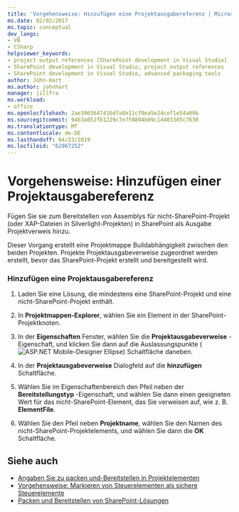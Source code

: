 ```yaml
---
title: 'Vorgehensweise: Hinzufügen eine Projektausgabereferenz | Microsoft-Dokumentation'
ms.date: 02/02/2017
ms.topic: conceptual
dev_langs:
- VB
- CSharp
helpviewer_keywords:
- project output references [SharePoint development in Visual Studio]
- SharePoint development in Visual Studio, project output references
- SharePoint development in Visual Studio, advanced packaging tools
author: John-Hart
ms.author: johnhart
manager: jillfra
ms.workload:
- office
ms.openlocfilehash: 2ae3965647416d7a8e11cf0ea5e24cef1e54a09b
ms.sourcegitcommit: 94b3a052fb1229c7e7f8804b09c1d403385c7630
ms.translationtype: MT
ms.contentlocale: de-DE
ms.lasthandoff: 04/23/2019
ms.locfileid: "62967252"
---
```

# <a name="how-to-add-a-project-output-reference"></a>Vorgehensweise: Hinzufügen einer Projektausgabereferenz
  Fügen Sie sie zum Bereitstellen von Assemblys für nicht-SharePoint-Projekt (oder XAP-Dateien in Silverlight-Projekten) in SharePoint als Ausgabe Projektverweis hinzu.

 Dieser Vorgang erstellt eine Projektmappe Buildabhängigkeit zwischen den beiden Projekten. Projekte Projektausgabeverweise zugeordnet werden erstellt, bevor das SharePoint-Projekt erstellt und bereitgestellt wird.

### <a name="to-add-a-project-output-reference"></a>Hinzufügen eine Projektausgabereferenz

1. Laden Sie eine Lösung, die mindestens eine SharePoint-Projekt und eine nicht-SharePoint-Projekt enthält.

2. In **Projektmappen-Explorer**, wählen Sie ein Element in der SharePoint-Projektknoten.

3. In der **Eigenschaften** Fenster, wählen Sie die **Projektausgabeverweise** -Eigenschaft, und klicken Sie dann auf die Auslassungspunkte (![ASP.NET Mobile-Designer Ellipse](../sharepoint/media/mwellipsis.gif "ASP. NET-Mobile-Designer Ellipse")) Schaltfläche daneben.

4. In der **Projektausgabeverweise** Dialogfeld auf die **hinzufügen** Schaltfläche.

5. Wählen Sie im Eigenschaftenbereich den Pfeil neben der **Bereitstellungstyp** -Eigenschaft, und wählen Sie dann einen geeigneten Wert für das nicht-SharePoint-Element, das Sie verweisen auf, wie z. B. **ElementFile**.

6. Wählen Sie den Pfeil neben **Projektname**, wählen Sie den Namen des nicht-SharePoint-Projektelements, und wählen Sie dann die **OK** Schaltfläche.

## <a name="see-also"></a>Siehe auch
- [Angaben Sie zu packen und-Bereitstellen in Projektelementen](../sharepoint/providing-packaging-and-deployment-information-in-project-items.md)
- [Vorgehensweise: Markieren von Steuerelementen als sichere Steuerelemente](../sharepoint/how-to-mark-controls-as-safe-controls.md)
- [Packen und Bereitstellen von SharePoint-Lösungen](../sharepoint/packaging-and-deploying-sharepoint-solutions.md)
